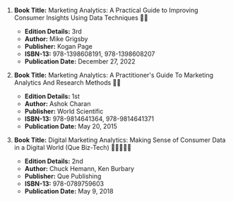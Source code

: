 1. **Book Title:** Marketing Analytics: A Practical Guide to Improving Consumer Insights Using Data Techniques 📒🔐
   - **Edition Details:** 3rd
   - **Author:** Mike Grigsby
   - **Publisher:** Kogan Page
   - **ISBN-13:** 978-1398608191, 978-1398608207
   - **Publication Date:** December 27, 2022

2. **Book Title:** Marketing Analytics: A Practitioner's Guide To Marketing Analytics And Research Methods 📒🚫
   - **Edition Details:** 1st
   - **Author:** Ashok Charan
   - **Publisher:** World Scientific
   - **ISBN-13:** 978-9814641364, 978-9814641371
   - **Publication Date:** May 20, 2015

3. **Book Title:** Digital Marketing Analytics: Making Sense of Consumer Data in a Digital World (Que Biz-Tech) 🚨🚨🚨🚨🚨
   - **Edition Details:** 2nd
   - **Author:** Chuck Hemann, Ken Burbary
   - **Publisher:** Que Publishing
   - **ISBN-13:** 978-0789759603
   - **Publication Date:** May 9, 2018
